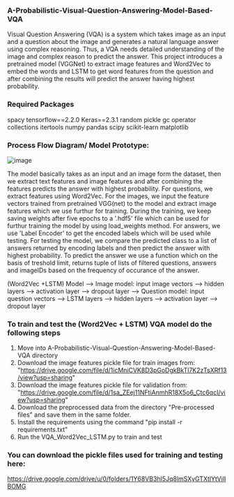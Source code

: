 ### A-Probabilistic-Visual-Question-Answering-Model-Based-VQA
Visual Question Answering (VQA) is a system which takes image as an input and a question about the image and generates a natural language answer using complex reasoning. Thus, a VQA needs detailed understanding of the image and complex reason to predict the answer. This project introduces a pretrained model (VGGNet) to extract image features and Word2Vec to embed the words and LSTM to get word features from the question and after combining the results will predict the answer having highest probability.


### Required Packages

spacy                     tensorflow==2.2.0
Keras==2.3.1              random
pickle                    gc
operator                  collections
itertools                 numpy
pandas                    scipy
scikit-learn              matplotlib

### Process Flow Diagram/ Model Prototype:

![image](https://user-images.githubusercontent.com/61022065/114544743-0b2ca700-9c29-11eb-9e7c-6caf6382d05e.png)

The model basically takes as an input and an image form the dataset, then we extract text features and image features and after combining the features predicts the answer with highest probability. For questions, we extract features using Word2Vec. For the images, we input the feature vectors trained from pretrained VGG(net) to the model and extract image features which we use furthur for training. During the training, we keep saving weights after five epochs to a '.hdf5' file which can be used for furthur training the model by using load_weights method. For answers, we use 'Label Encoder' to get the encoded labels which will be used while testing. For testing the model, we compare the predicted class to a list of answers returned by encoding labels and then predict the answer with highest probability. To predict the answer we use a function which on the basis of treshold limit, returns tuple of lists of filtered questions, answers and imageIDs based on the frequency of occurance of the answer.

(Word2Vec +LSTM) Model --> Image model: input image vectors --> hidden layers --> activation layer --> dropout layer
                       --> Question model: input question vectors --> LSTM layers --> hidden layers --> activation layer --> dropout layer
                       
### To train and test the (Word2Vec + LSTM) VQA model do the following steps
1. Move into A-Probabilistic-Visual-Question-Answering-Model-Based-VQA directory
2. Download the image features pickle file for train images from:
   "https://drive.google.com/file/d/1icMniCVK8D3pGoDgkBkTl7K2zTsXRf13/view?usp=sharing"
3. Download the image features pickle file for validation from:
   "https://drive.google.com/file/d/1sa_ZEej11NFtiAnmhR18X5o6_Ctc6qcI/view?usp=sharing"
4. Download the preprocessed data from the directory "Pre-processed files" and save them in the same folder.
5. Install the requirements using the command "pip install -r requirements.txt"
6. Run the VQA_Word2Vec_LSTM.py to train and test
                       
### You can download the pickle files used for training and testing here:

https://drive.google.com/drive/u/0/folders/1Y68VB3hI5Jq8lmSXyGTXtlYtVilIBOMG







